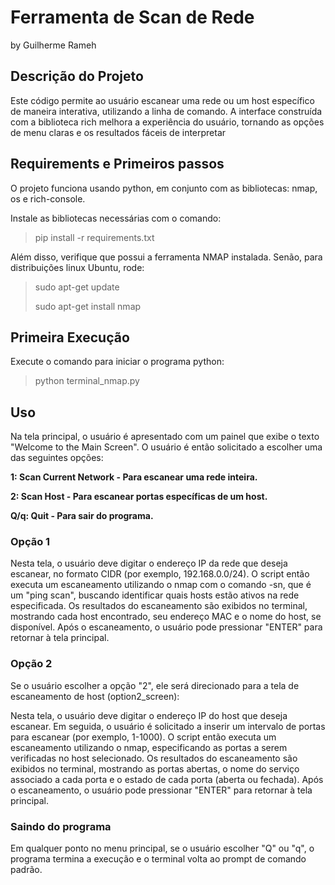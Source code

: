 # Ferramenta de Scan de Rede
by Guilherme Rameh

## Descrição do Projeto

Este código permite ao usuário escanear uma rede ou um host específico de maneira interativa, utilizando a linha de comando. A interface construída com a biblioteca rich melhora a experiência do usuário, tornando as opções de menu claras e os resultados fáceis de interpretar

## Requirements e Primeiros passos

O projeto funciona usando python, em conjunto com as bibliotecas:
nmap, os e rich-console.

Instale as bibliotecas necessárias com o comando:
> pip install -r requirements.txt

Além disso, verifique que possui a ferramenta NMAP instalada. Senão, para distribuições linux Ubuntu, rode:

> sudo apt-get update
>
> sudo apt-get install nmap

## Primeira Execução
Execute o comando para iniciar o programa python:

> python terminal_nmap.py

## Uso

Na tela principal, o usuário é apresentado com um painel que exibe o texto "Welcome to the Main Screen". O usuário é então solicitado a escolher uma das seguintes opções:

<b>
1: Scan Current Network - Para escanear uma rede inteira.

2: Scan Host - Para escanear portas específicas de um host.

Q/q: Quit - Para sair do programa.
</b>

### Opção 1
Nesta tela, o usuário deve digitar o endereço IP da rede que deseja escanear, no formato CIDR (por exemplo, 192.168.0.0/24).
O script então executa um escaneamento utilizando o nmap com o comando -sn, que é um "ping scan", buscando identificar quais hosts estão ativos na rede especificada.
Os resultados do escaneamento são exibidos no terminal, mostrando cada host encontrado, seu endereço MAC e o nome do host, se disponível.
Após o escaneamento, o usuário pode pressionar "ENTER" para retornar à tela principal.

### Opção 2
Se o usuário escolher a opção "2", ele será direcionado para a tela de escaneamento de host (option2_screen):

Nesta tela, o usuário deve digitar o endereço IP do host que deseja escanear.
Em seguida, o usuário é solicitado a inserir um intervalo de portas para escanear (por exemplo, 1-1000).
O script então executa um escaneamento utilizando o nmap, especificando as portas a serem verificadas no host selecionado.
Os resultados do escaneamento são exibidos no terminal, mostrando as portas abertas, o nome do serviço associado a cada porta e o estado de cada porta (aberta ou fechada).
Após o escaneamento, o usuário pode pressionar "ENTER" para retornar à tela principal.

### Saindo do programa
Em qualquer ponto no menu principal, se o usuário escolher "Q" ou "q", o programa termina a execução e o terminal volta ao prompt de comando padrão.
